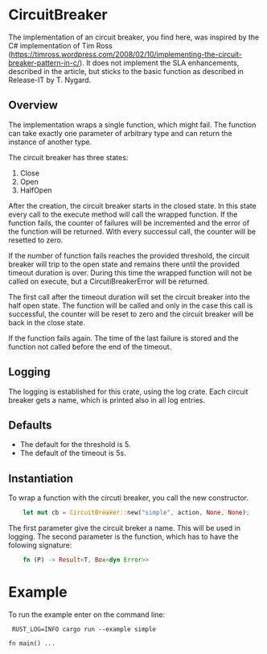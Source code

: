 # CircuitBreaker

The implementation of an circuit breaker, you find here, was inspired by the C# implementation of Tim Ross
(https://timross.wordpress.com/2008/02/10/implementing-the-circuit-breaker-pattern-in-c/).
It does not implement the SLA enhancements, described in the article, but sticks to the basic function as described in Release-IT by T. Nygard.

## Overview
The implementation wraps a single function, which might fail. The function can take exactly one parameter of arbitrary type and can return the instance of another type. 

The circuit breaker has three states:
1. Close
2. Open
3. HalfOpen

After the creation, the circuit breaker starts in the closed state. In this state every call to the execute method will call the wrapped function. If the  function fails, the counter of failures will be incremented and the error of the function will be returned. With every successul call, the counter will be resetted to zero. 

If the number of function fails reaches the provided threshold, the circuit breaker will trip to the open state and remains there until the provided timeout duration is over. During this time the wrapped function will not be called on execute, but a CircutiBreakerError will be returned.

The first call after the timeout duration will set the circuit breaker into the half open state. The function will be called and only in the case this call is successful, the counter will be reset to zero and the circuit breaker will be back in the close state.

If the function fails again. The time of the last failure is stored and the function not called before the end of the timeout.

## Logging
The logging is established for this crate, using the log crate. Each circuit breaker gets a name, which is printed also in all log entries.

## Defaults
* The default for the threshold is 5.
* The default of the timeout is 5s.

## Instantiation
To wrap a function with the circuti breaker, you call the new constructor.
``` rust
    let mut cb = CircuitBreaker::new("simple", action, None, None);
```
The first parameter give the circuit breker a name. This will be used in logging. The second parameter is the function, which has to have the folowing signature:
``` rust
    fn (P) -> Result<T, Box<dyn Error>>
```

# Example

To run the example enter on the command line:
```
 RUST_LOG=INFO cargo run --example simple
```
```
fn main() ...
```

